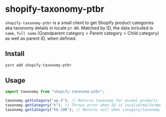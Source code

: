 # shopify-taxonomy-ptbr

`shopify-taxonomy-ptbr` is a small client to get Shopify product categories aka taxonomy details in locale `pt-BR`. Matched by ID, the data included is `name`, `full name` (Grandparent category > Parent category > Child category) as well as parent ID, when defined.

## Install

```bash
yarn add shopify-taxonomy-ptbr
```

## Usage

```typescript
import taxonomy from "shopify-taxonomy-ptbr";

taxonomy.getCategory("ap-2"); // Returns taxonomy for animal products
taxonomy.getCategory("h"); // Throws error when ID is invalid/malformed
taxonomy.getCategory("hb-200"); // Returns null when category/taxonomy does not exist
```
